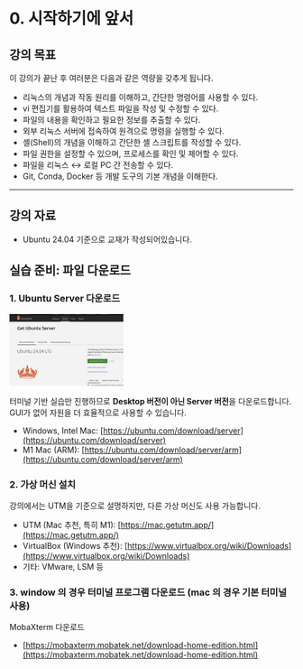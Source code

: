 # 0. 시작하기에 앞서

## 강의 목표

이 강의가 끝난 후 여러분은 다음과 같은 역량을 갖추게 됩니다.

- 리눅스의 개념과 작동 원리를 이해하고, 간단한 명령어를 사용할 수 있다.
- vi 편집기를 활용하여 텍스트 파일을 작성 및 수정할 수 있다.
- 파일의 내용을 확인하고 필요한 정보를 추출할 수 있다.
- 외부 리눅스 서버에 접속하여 원격으로 명령을 실행할 수 있다.
- 셸(Shell)의 개념을 이해하고 간단한 셸 스크립트를 작성할 수 있다.
- 파일 권한을 설정할 수 있으며, 프로세스를 확인 및 제어할 수 있다.
- 파일을 리눅스 ↔ 로컬 PC 간 전송할 수 있다.
- Git, Conda, Docker 등 개발 도구의 기본 개념을 이해한다.

---

## 강의 자료

- Ubuntu 24.04 기준으로 교재가 작성되어있습니다.


## 실습 준비: 파일 다운로드

### 1. Ubuntu Server 다운로드

<img src="images/ubuntu.png" alt="Ubuntu 설치 화면" width="40%">


터미널 기반 실습만 진행하므로 **Desktop 버전이 아닌 Server 버전**을 다운로드합니다.  
GUI가 없어 자원을 더 효율적으로 사용할 수 있습니다.



- Windows, Intel Mac: [https://ubuntu.com/download/server](https://ubuntu.com/download/server)
- M1 Mac (ARM): [https://ubuntu.com/download/server/arm](https://ubuntu.com/download/server/arm)



### 2. 가상 머신 설치

강의에서는 UTM을 기준으로 설명하지만, 다른 가상 머신도 사용 가능합니다.

- UTM (Mac 추천, 특히 M1): [https://mac.getutm.app/](https://mac.getutm.app/)
- VirtualBox (Windows 추천): [https://www.virtualbox.org/wiki/Downloads](https://www.virtualbox.org/wiki/Downloads)
- 기타: VMware, LSM 등

### 3. window 의 경우 터미널 프로그램 다운로드 (mac 의 경우 기본 터미널 사용)

MobaXterm 다운로드

- [https://mobaxterm.mobatek.net/download-home-edition.html](https://mobaxterm.mobatek.net/download-home-edition.html)

